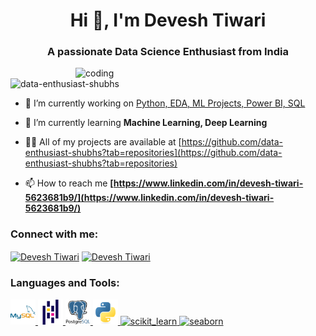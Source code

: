 <h1 align="center">Hi 👋, I'm Devesh Tiwari</h1>
<h3 align="center">A passionate Data Science Enthusiast from India</h3>

<img align="right" alt="coding" width="400" src="https://media.tenor.com/2MbU9-633q8AAAAC/jim-carrey-typing.gif">

<p align="left"> <img src="https://komarev.com/ghpvc/?username=data-enthusiast-shubhs&label=Profile%20views&color=0e75b6&style=flat" alt="data-enthusiast-shubhs" /> </p>

- 🔭 I’m currently working on [Python, EDA, ML Projects, Power BI, SQL](https://github.com/data-enthusiast-shubhs?tab=repositories)

- 🌱 I’m currently learning **Machine Learning, Deep Learning**

- 👨‍💻 All of my projects are available at [https://github.com/data-enthusiast-shubhs?tab=repositories](https://github.com/data-enthusiast-shubhs?tab=repositories)

- 📫 How to reach me **[https://www.linkedin.com/in/devesh-tiwari-5623681b9/](https://www.linkedin.com/in/devesh-tiwari-5623681b9/)**


<h3 align="left">Connect with me:</h3>
<p align="left">
<a href="https://www.linkedin.com/in/devesh-tiwari-5623681b9/" target="blank"><img align="center" src="https://raw.githubusercontent.com/rahuldkjain/github-profile-readme-generator/master/src/images/icons/Social/linked-in-alt.svg" alt="Devesh Tiwari" height="30" width="40" /></a>
<a href="https://www.facebook.com/share/161fPnvgJB/" target="blank"><img align="center" src="https://raw.githubusercontent.com/rahuldkjain/github-profile-readme-generator/master/src/images/icons/Social/facebook.svg" alt="Devesh Tiwari" height="30" width="40" /></a>
</p>

<h3 align="left">Languages and Tools:</h3>
<p align="left"> <a href="https://www.mysql.com/" target="_blank" rel="noreferrer"> <img src="https://raw.githubusercontent.com/devicons/devicon/master/icons/mysql/mysql-original-wordmark.svg" alt="mysql" width="40" height="40"/> </a> <a href="https://pandas.pydata.org/" target="_blank" rel="noreferrer"> <img src="https://raw.githubusercontent.com/devicons/devicon/2ae2a900d2f041da66e950e4d48052658d850630/icons/pandas/pandas-original.svg" alt="pandas" width="40" height="40"/> </a> <a href="https://www.postgresql.org" target="_blank" rel="noreferrer"> <img src="https://raw.githubusercontent.com/devicons/devicon/master/icons/postgresql/postgresql-original-wordmark.svg" alt="postgresql" width="40" height="40"/> </a> <a href="https://www.python.org" target="_blank" rel="noreferrer"> <img src="https://raw.githubusercontent.com/devicons/devicon/master/icons/python/python-original.svg" alt="python" width="40" height="40"/> </a> <a href="https://scikit-learn.org/" target="_blank" rel="noreferrer"> <img src="https://upload.wikimedia.org/wikipedia/commons/0/05/Scikit_learn_logo_small.svg" alt="scikit_learn" width="40" height="40"/> </a> <a href="https://seaborn.pydata.org/" target="_blank" rel="noreferrer"> <img src="https://seaborn.pydata.org/_images/logo-mark-lightbg.svg" alt="seaborn" width="40" height="40"/> </a> </p>

